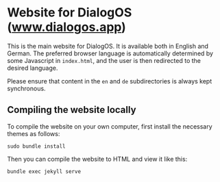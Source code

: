 # Website for DialogOS (www.dialogos.app)

This is the main website for DialogOS. It is available both in English and German. The preferred browser language is automatically determined by some Javascript in `index.html`, and the user is then redirected to the desired language.

Please ensure that content in the `en` and `de` subdirectories is always kept synchronous.

## Compiling the website locally

To compile the website on your own computer, first install the necessary themes as follows:

```
sudo bundle install
```

Then you can compile the website to HTML and view it like this:

```
bundle exec jekyll serve
```


